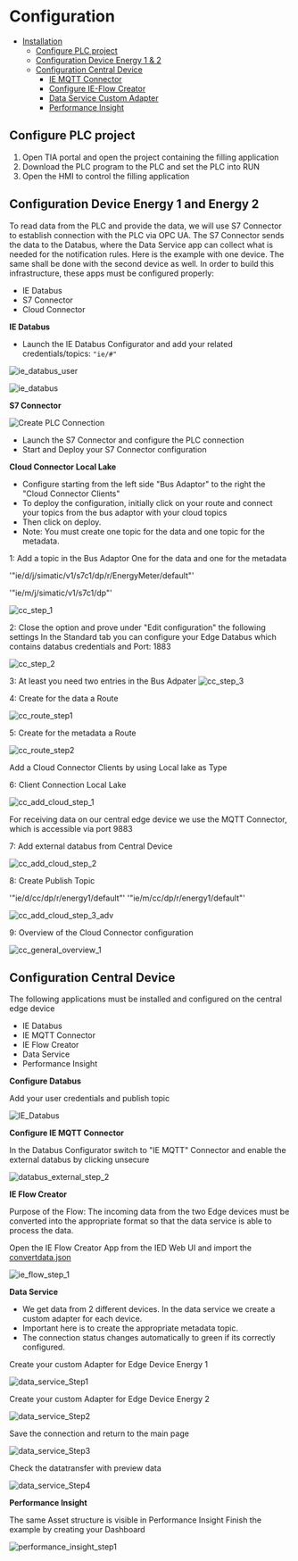 # Configuration

- [Installation](#installation)
    - [Configure PLC project](#configure-plc-project)
    - [Configuration Device Energy 1 & 2](#configuration-device-energy-1-and-energy-2)
    - [Configuration Central Device](#configuration-central-device)
        - [IE MQTT Connector](#mqtt-connector)
        - [Configure IE-Flow Creator](#ie-flow-creator)
        - [Data Service Custom Adapter](#dataservice-custom-adapter)
        - [Performance Insight](#performance-insight-dashboard)
   
## Configure PLC project

1) Open TIA portal and open the project containing the filling application
2) Download the PLC program to the PLC and set the PLC into RUN
3) Open the HMI to control the filling application   
   
## Configuration Device Energy 1 and Energy 2 

To read data from the PLC and provide the data, we will use S7 Connector to establish connection with the PLC via OPC UA.
The S7 Connector sends the data to the Databus, where the Data Service app can collect what is needed for the notification rules.
Here is the example with one device. The same shall be done with the second device as well.
In order to build this infrastructure, these apps must be configured properly:


- IE Databus
- S7 Connector
- Cloud Connector

**IE Databus**

- Launch the IE Databus Configurator and add your related credentials/topics:
`"ie/#"`

![ie_databus_user](graphics/IE_Databus_User.png)

![ie_databus](graphics/IE_Databus.png)

**S7 Connector**

![Create PLC Connection](graphics/add_data_source.png)

- Launch the S7 Connector and configure the PLC connection 
- Start and Deploy your S7 Connector configuration

**Cloud Connector Local Lake**

- Configure starting from the left side "Bus Adaptor" to the right the "Cloud Connector Clients"
- To deploy the configuration, initially click on your route and connect your topics from the bus adaptor with your cloud topics 
- Then click on deploy. 
- Note: You must create one topic for the data and one topic for the metadata. 

1:
Add a topic in the Bus Adaptor 
One for the data and one for the metadata


'"ie/d/j/simatic/v1/s7c1/dp/r/EnergyMeter/default"'

'"ie/m/j/simatic/v1/s7c1/dp"'


![cc_step_1](graphics/cc_step_1.png)

2:
Close the option and prove under "Edit configuration" the following settings
In the Standard tab you can configure your Edge Databus which contains databus credentials and Port: 1883

![cc_step_2](graphics/cc_step_2.png)


3:
At least you need two entries in the Bus Adpater
![cc_step_3](graphics/cc_step_3.png)

4:
Create for the data a Route

![cc_route_step1](graphics/cc_route_step1.png)

5:
Create for the metadata a Route

![cc_route_step2](graphics/cc_route_step2.png)

Add a Cloud Connector Clients by using Local lake as Type
 
6: 
Client Connection Local Lake

![cc_add_cloud_step_1](graphics/cc_add_cloud_step_1.png)

For receiving data on our central edge device we use the MQTT Connector, which is accessible via port 9883

7: 
Add external databus from Central Device

![cc_add_cloud_step_2](graphics/cc_add_cloud_step_2.png)


8: Create Publish Topic

'"ie/d/cc/dp/r/energy1/default"'
'"ie/m/cc/dp/r/energy1/default"'

![cc_add_cloud_step_3_adv](graphics/cc_add_cloud_step_3_adv.png)


9:
Overview of the Cloud Connector configuration

![cc_general_overview_1](graphics/cc_general_overview_1.png)

## Configuration Central Device 

The following applications must be installed and configured on the central edge device

- IE Databus
- IE MQTT Connector
- IE Flow Creator
- Data Service
- Performance Insight

**Configure Databus**

Add your user credentials and publish topic


![IE_Databus](graphics/IE_Databus.png)

**Configure IE MQTT Connector**

In the Databus Configurator switch to "IE MQTT" Connector and enable the external databus by clicking unsecure

![databus_external_step_2](graphics/databus_external_step_2.png)

**IE Flow Creator**

Purpose of the Flow: The incoming data from the two Edge devices must be converted into the appropriate format so that the data service is able to process the data. 

Open the IE Flow Creator App from the IED Web UI and import the [convertdata.json](src/convertdata.json)

![ie_flow_step_1](graphics/ie_flow_step_1.png)


**Data Service**

- We get data from 2 different devices. In the data service we create a custom adapter for each device. 
- Important here is to create the appropriate metadata topic.
- The connection status changes automatically to green if its correctly configured. 

Create your custom Adapter for Edge Device Energy 1

![data_service_Step1](graphics/data_service_Step1.png)

Create your custom Adapter for Edge Device Energy 2

![data_service_Step2](graphics/data_service_step_2.png)

Save the connection and return to the main page

![data_service_Step3](graphics/data_service_step_3.png)

Check the datatransfer with preview data

![data_service_Step4](graphics/data_service_step4.png)


**Performance Insight**

The same Asset structure is visible in Performance Insight
Finish the example by creating your Dashboard

![performance_insight_step1](graphics/performance_insight_step1.png)



